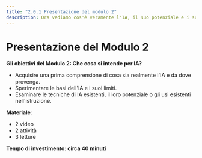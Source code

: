 ```yaml
---
title: "2.0.1 Presentazione del modulo 2"
description: Ora vediamo cos'è veramente l'IA, il suo potenziale e i suoi limiti per l'istruzione.
---
```


# Presentazione del Modulo 2

**Gli obiettivi del Modulo 2: Che cosa si intende per IA?**

- Acquisire una prima comprensione di cosa sia realmente l'IA e da dove provenga.
- Sperimentare le basi dell'IA e i suoi limiti.
- Esaminare le tecniche di IA esistenti, il loro potenziale o gli usi esistenti nell'istruzione.

**Materiale**:

- 2 video
- 2 attività
- 3 letture

**Tempo di investimento: circa 40 minuti**
